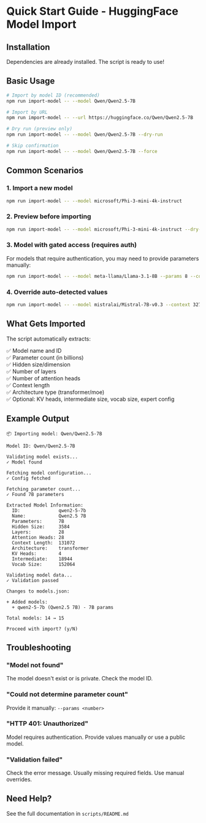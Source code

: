 # Quick Start Guide - HuggingFace Model Import

## Installation

Dependencies are already installed. The script is ready to use!

## Basic Usage

```bash
# Import by model ID (recommended)
npm run import-model -- --model Qwen/Qwen2.5-7B

# Import by URL
npm run import-model -- --url https://huggingface.co/Qwen/Qwen2.5-7B

# Dry run (preview only)
npm run import-model -- --model Qwen/Qwen2.5-7B --dry-run

# Skip confirmation
npm run import-model -- --model Qwen/Qwen2.5-7B --force
```

## Common Scenarios

### 1. Import a new model

```bash
npm run import-model -- --model microsoft/Phi-3-mini-4k-instruct
```

### 2. Preview before importing

```bash
npm run import-model -- --model microsoft/Phi-3-mini-4k-instruct --dry-run
```

### 3. Model with gated access (requires auth)

For models that require authentication, you may need to provide parameters manually:

```bash
npm run import-model -- --model meta-llama/Llama-3.1-8B --params 8 --context 128000
```

### 4. Override auto-detected values

```bash
npm run import-model -- --model mistralai/Mistral-7B-v0.3 --context 32768
```

## What Gets Imported

The script automatically extracts:

✅ Model name and ID  
✅ Parameter count (in billions)  
✅ Hidden size/dimension  
✅ Number of layers  
✅ Number of attention heads  
✅ Context length  
✅ Architecture type (transformer/moe)  
✅ Optional: KV heads, intermediate size, vocab size, expert config  

## Example Output

```
📦 Importing model: Qwen/Qwen2.5-7B

Model ID: Qwen/Qwen2.5-7B

Validating model exists...
✓ Model found

Fetching model configuration...
✓ Config fetched

Fetching parameter count...
✓ Found 7B parameters

Extracted Model Information:
  ID:              qwen2-5-7b
  Name:            Qwen2.5 7B
  Parameters:      7B
  Hidden Size:     3584
  Layers:          28
  Attention Heads: 28
  Context Length:  131072
  Architecture:    transformer
  KV Heads:        4
  Intermediate:    18944
  Vocab Size:      152064

Validating model data...
✓ Validation passed

Changes to models.json:

+ Added models:
  + qwen2-5-7b (Qwen2.5 7B) - 7B params

Total models: 14 → 15

Proceed with import? (y/N)
```

## Troubleshooting

### "Model not found"
The model doesn't exist or is private. Check the model ID.

### "Could not determine parameter count"
Provide it manually: `--params <number>`

### "HTTP 401: Unauthorized"
Model requires authentication. Provide values manually or use a public model.

### "Validation failed"
Check the error message. Usually missing required fields. Use manual overrides.

## Need Help?

See the full documentation in `scripts/README.md`
